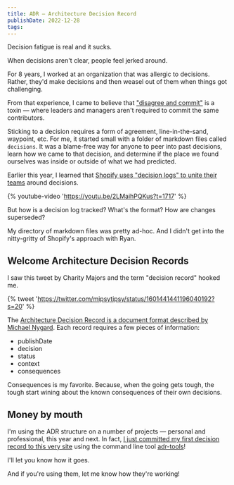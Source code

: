 ```yaml
---
title: ADR — Architecture Decision Record
publishDate: 2022-12-28
tags:
---
```


Decision fatigue is real and it sucks.

When decisions aren't clear, people feel jerked around.

For 8 years, I worked at an organization that was allergic to decisions.
Rather, they'd make decisions and then weasel out of them when things got challenging.

From that experience, I came to believe that ["disagree and commit"](https://en.wikipedia.org/wiki/Disagree_and_commit) is a toxin — where leaders and managers aren't required to commit the same contributors.

Sticking to a decision requires a form of agreement, line-in-the-sand, waypoint, etc.
For me, it started small with a folder of markdown files called `decisions`. It was a blame-free way for anyone to peer into past decisions, learn how we came to that decision, and determine if the place we found ourselves was inside or outside of what we had predicted.

Earlier this year, I learned that [Shopify uses "decision logs" to unite their teams](https://youtu.be/2LMaihPQKus?t=1717) around decisions.

{% youtube-video 'https://youtu.be/2LMaihPQKus?t=1717' %}

But how is a decision log tracked? What's the format? How are changes superseded?

My directory of markdown files was pretty ad-hoc.
And I didn't get into the nitty-gritty of Shopify's approach with Ryan.

## Welcome Architecture Decision Records

I saw this tweet by Charity Majors and the term "decision record" hooked me.

{% tweet 'https://twitter.com/mipsytipsy/status/1601441441196040192?s=20' %}

The [Architecture Decision Record is a document format described by Michael Nygard](http://thinkrelevance.com/blog/2011/11/15/documenting-architecture-decisions). Each record requires a few pieces of information:

- publishDate
- decision
- status
- context
- consequences

Consequences is my favorite. Because, when the going gets tough, the tough start wining about the known consequences of their own decisions.

## Money by mouth

I'm using the ADR structure on a number of projects — personal and professional, this year and next.
In fact, [I just committed my first decision record to this very site](https://github.com/chantastic/sites/commit/50c28be923a19eea193f6273ee956b885a9e9f1a) using the command line tool [adr-tools](https://github.com/npryce/adr-tools)!

I'll let you know how it goes.

And if you're using them, let me know how they're working!

<!--
Some follow up:
- On the power of making a decision (most productive time at work coming from a manpublishDate: "just use Rails")
- Doc on ADR tools
-->
